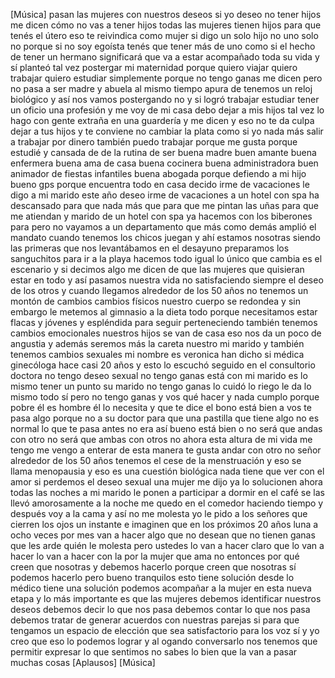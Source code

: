 
[Música]
pasan las mujeres con nuestros deseos
si yo deseo no tener hijos me dicen
cómo no vas a tener hijos
todas las mujeres tienen hijos para que
tenés el útero
eso te reivindica como mujer si digo un
solo hijo no uno solo no porque si no
soy egoísta tenés que tener más de
uno como si el hecho de tener un hermano
significará que va a estar acompañado
toda su vida y sí planteó tal vez
postergar mi maternidad porque quiero
viajar quiero trabajar quiero estudiar
simplemente porque no tengo ganas me
dicen pero no pasa a ser madre y abuela
al mismo tiempo apura de tenemos un
reloj biológico y así nos vamos
postergando no y si logró trabajar
estudiar tener un oficio una profesión
y me voy de mi casa
debo dejar a mis hijos tal vez lo hago
con gente extraña en una guardería y
me dicen y eso no te da culpa dejar a
tus hijos y te conviene no cambiar la
plata como si yo nada más salir a
trabajar por dinero también puedo
trabajar porque me gusta porque estudié
y cansada de de la rutina de ser buena
madre buen amante buena enfermera buena
ama de casa buena cocinera buena
administradora buen animador de fiestas
infantiles buena abogada porque defiendo
a mi hijo
bueno gps porque encuentra todo en casa
decido irme de vacaciones le digo a mi
marido
este año deseo irme de vacaciones a un
hotel con spa ha descansado para que
nada más que para que me pintan las
uñas para que me atiendan y marido de
un hotel con spa ya hacemos con los
biberones para pero no vayamos a un
departamento que más como demás
amplió el mandato cuando tenemos los
chicos juegan y ahí estamos nosotras
siendo las primeras que nos
levantábamos en el desayuno
preparamos los sanguchitos para ir a la
playa
hacemos todo igual lo único que cambia
es el escenario y si decimos algo me
dicen de que las mujeres que quisieran
estar en todo
y así pasamos nuestra vida no
satisfaciendo siempre el deseo de los
otros y cuando llegamos alrededor de los
50 años no tenemos un montón de
cambios cambios físicos nuestro cuerpo
se redondea y sin embargo le metemos al
gimnasio a la dieta todo porque
necesitamos estar flacas y jóvenes y
espléndida para seguir perteneciendo
también tenemos cambios emocionales
nuestros hijos se van de casa
eso nos da un poco de angustia y además
seremos más la careta nuestro mi marido
y también tenemos cambios sexuales
mi nombre es veronica han dicho si
médica ginecóloga hace casi 20 años y
esto lo escuchó seguido en el
consultorio doctora no tengo deseo
sexual
no tengo ganas está con mi marido es lo
mismo tener un punto su marido no tengo
ganas lo cuidó lo riego le da lo mismo
todo sí pero no tengo ganas y vos qué
hacer y nada
cumplo porque pobre él es hombre él lo
necesita y que te dice el bono está
bien
a vos te pasa algo porque no a su doctor
para que una pastilla que tiene algo no
es normal lo que te pasa antes no era
así
bueno está bien o no será que andas
con otro
no será que ambas con otros no ahora
esta altura de mi vida me tengo me vengo
a enterar de esta manera te gusta andar
con otro
no señor alrededor de los 50 años
tenemos el cese de la menstruación y
eso se llama menopausia y eso es una
cuestión biológica nada tiene que ver
con el amor
si perdemos el deseo sexual una mujer me
dijo ya lo solucionen ahora todas las
noches a mi marido le ponen a participar
a dormir en el café se las llevó
amorosamente a la noche me quedo en el
comedor haciendo tiempo y después voy a
la cama y así no me molesta
yo le pido a los señores que cierren
los ojos un instante e imaginen que en
los próximos 20 años
luna a ocho veces por mes van a hacer
algo que no desean que no tienen ganas
que les arde quién le molesta pero
ustedes lo van a hacer
claro que lo van a hacer lo van a hacer
con la por la mujer que ama no entonces
por qué creen que nosotras y debemos
hacerlo porque creen que nosotras sí
podemos hacerlo pero bueno tranquilos
esto tiene solución
desde lo médico tiene una solución
podemos acompañar a la mujer en esta
nueva etapa y lo más importante es que
las mujeres debemos identificar nuestros
deseos
debemos decir lo que nos pasa debemos
contar lo que nos pasa
debemos tratar de generar acuerdos con
nuestras parejas
si para que tengamos un espacio de
elección que sea satisfactorio para los
voz sí y yo creo que eso lo podemos
lograr y al ogando conversarlo nos
tenemos que permitir expresar lo que
sentimos
no sabes lo bien que la van a pasar
muchas cosas
[Aplausos]
[Música]
